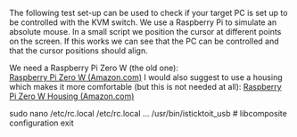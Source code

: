 The following test set-up can be used to check if your target PC is set up to be controlled with the KVM switch.
We use a Raspberry Pi to simulate an absolute mouse.
In a small script we position the cursor at different points on the screen.
If this works we can see that the PC can be controlled and that the cursor positions should align.

We need a Raspberry Pi Zero W (the old one):<br>
[Raspberry Pi Zero W (Amazon.com)](https://www.amazon.com/dp/B06XFZC3BX)
I would also suggest to use a housing which makes it more comfortable (but this is not needed at all):
[Raspberry Pi Zero W Housing (Amazon.com)](https://www.amazon.com/dp/B075FLGWJL)

sudo nano /etc/rc.local
/etc/rc.local
...
/usr/bin/isticktoit_usb # libcomposite configuration
exit
